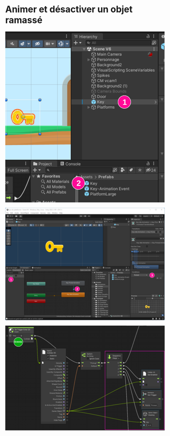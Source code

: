 # Animer et désactiver un objet ramassé

![Créer un 'prefab' de l'objet à ramasser](./animer_desactiver_objet_ramasse/creer_prefab_de_cle.svg)

![Créer des animations et configurer un 'animator' qui déclenche une animation lors du 'trigger' d'animation 'Picked'](./animer_desactiver_objet_ramasse/animator_objet_ramasse.svg)

![Déclencher le 'trigger' d'animation 'Picked', désactiver le collider et détruire après 0.3 secondes un objet qui a le tag 'Pickup'](./animer_desactiver_objet_ramasse/animer_desactiver_objet_ramasse_vs.svg)